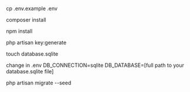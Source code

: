 cp .env.example .env

composer install

npm install

php artisan key:generate

touch database.sqlite

change in .env DB_CONNECTION=sqlite DB_DATABASE=[full path to your database.sqlite file]

php artisan migrate --seed
